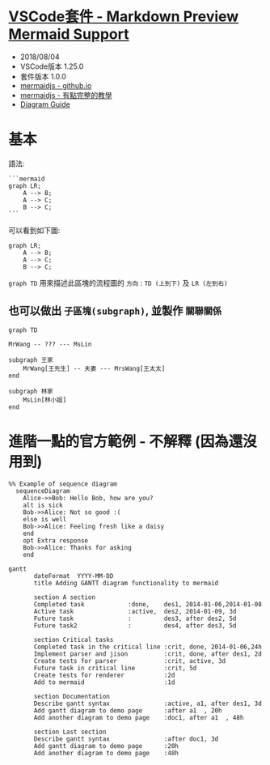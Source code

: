 # [VSCode套件 - Markdown Preview Mermaid Support](https://marketplace.visualstudio.com/items?itemName=bierner.markdown-mermaid)
- 2018/08/04
- VSCode版本 1.25.0
- 套件版本 1.0.0
- [mermaidjs - github.io](https://mermaidjs.github.io/)
- [mermaidjs - 有點完整的教學](https://mermaidjs.github.io/gantt.html)
- [Diagram Guide](https://kubernetes.io/docs/contribute/style/diagram-guide/)


# 基本

語法:

    ```mermaid
    graph LR;
        A --> B;
        A --> C;
        B --> C;
    ```

可以看到如下圖:

```mermaid
graph LR;
    A --> B;
    A --> C;
    B --> C;
```

`graph TD` 用來描述此區塊的流程圖的 `方向` : `TD (上到下)` 及 `LR (左到右)`


## 也可以做出 `子區塊(subgraph)`, 並製作 `關聯關係`

```mermaid
graph TD

MrWang -- ??? --- MsLin

subgraph 王家
    MrWang[王先生] -- 夫妻 --- MrsWang[王太太]
end

subgraph 林家
    MsLin[林小姐]
end
```



# 進階一點的官方範例 - 不解釋 (因為還沒用到)

```mermaid
%% Example of sequence diagram
  sequenceDiagram
    Alice->>Bob: Hello Bob, how are you?
    alt is sick
    Bob->>Alice: Not so good :(
    else is well
    Bob->>Alice: Feeling fresh like a daisy
    end
    opt Extra response
    Bob->>Alice: Thanks for asking
    end
```

```mermaid
gantt
       dateFormat  YYYY-MM-DD
       title Adding GANTT diagram functionality to mermaid

       section A section
       Completed task            :done,    des1, 2014-01-06,2014-01-08
       Active task               :active,  des2, 2014-01-09, 3d
       Future task               :         des3, after des2, 5d
       Future task2              :         des4, after des3, 5d

       section Critical tasks
       Completed task in the critical line :crit, done, 2014-01-06,24h
       Implement parser and jison          :crit, done, after des1, 2d
       Create tests for parser             :crit, active, 3d
       Future task in critical line        :crit, 5d
       Create tests for renderer           :2d
       Add to mermaid                      :1d

       section Documentation
       Describe gantt syntax               :active, a1, after des1, 3d
       Add gantt diagram to demo page      :after a1  , 20h
       Add another diagram to demo page    :doc1, after a1  , 48h

       section Last section
       Describe gantt syntax               :after doc1, 3d
       Add gantt diagram to demo page      :20h
       Add another diagram to demo page    :48h
```